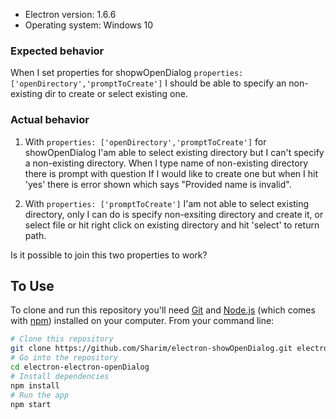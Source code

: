 * Electron version: 1.6.6
* Operating system: Windows 10

### Expected behavior

When I set properties for shopwOpenDialog `properties: ['openDirectory','promptToCreate']` I should be able to specify an non-existing dir to create or select existing one.

### Actual behavior

1. With `properties: ['openDirectory','promptToCreate']` for showOpenDialog I'am able to select existing directory but I can't specify a non-existing directory. When I type name of non-existing directory there is prompt with question If I would like to create one but when I hit 'yes' there is error shown which says "Provided name is invalid".

2. With `properties: ['promptToCreate']` I'am not able to select existing directory, only I can do is specify non-exsiting directory and create it, or select file or hit right click on existing directory and hit 'select' to return path.

Is it possible to join this two properties to work?

## To Use

To clone and run this repository you'll need [Git](https://git-scm.com) and [Node.js](https://nodejs.org/en/download/) (which comes with [npm](http://npmjs.com)) installed on your computer. From your command line:

```bash
# Clone this repository
git clone https://github.com/Sharim/electron-showOpenDialog.git electron-openDialog
# Go into the repository
cd electron-electron-openDialog
# Install dependencies
npm install
# Run the app
npm start
```
